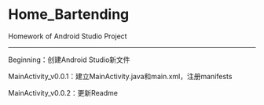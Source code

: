 # Home_Bartending
Homework of Android Studio Project

****

Beginning：创建Android Studio新文件

MainActivity_v0.0.1：建立MainActivity.java和main.xml，注册manifests

MainActivity_v0.0.2：更新Readme

